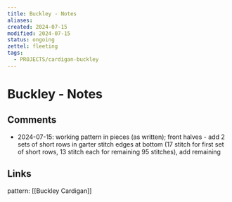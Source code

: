 ```yaml
---
title: Buckley - Notes
aliases: 
created: 2024-07-15
modified: 2024-07-15
status: ongoing
zettel: fleeting
tags:
  - PROJECTS/cardigan-buckley
---
```

# Buckley - Notes
## Comments
- 2024-07-15: working pattern in pieces (as written); front halves - add 2 sets of short rows in garter stitch edges at bottom (17 stitch for first set of short rows, 13 stitch each for remaining 95 stitches), add remaining 

## Links
pattern: [[Buckley Cardigan]]
